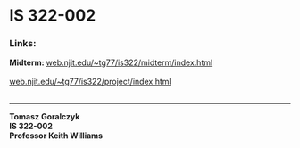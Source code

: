 # IS 322-002

<h3>Links:</h3>
<b>Midterm: </b>
<a href="https://web.njit.edu/~tg77/is322/midterm/" target="_blank">
  web.njit.edu/~tg77/is322/midterm/index.html</a>
<br /><br />
<a href="https://web.njit.edu/~tg77/is322/project/" target="_blank">web.njit.edu/~tg77/is322/project/index.html</a>
<br /><br />
<hr>
<b>Tomasz Goralczyk</b><br />
<b>IS 322-002</b><br />
<b>Professor Keith Williams</b><br />
